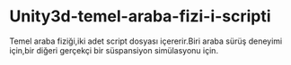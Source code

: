 # Unity3d-temel-araba-fizi-i-scripti
Temel araba fiziği,iki adet script dosyası içererir.Biri araba sürüş deneyimi için,bir diğeri gerçekçi bir süspansiyon simülasyonu için.
